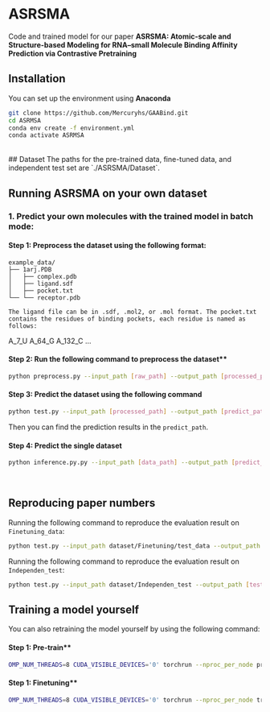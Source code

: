 # ASRSMA
Code and trained model for our paper **ASRSMA: Atomic-scale and Structure-based Modeling for RNA–small Molecule Binding Affinity Prediction via Contrastive Pretraining**

## Installation
You can set up the environment using **Anaconda** 

```bash
git clone https://github.com/Mercuryhs/GAABind.git
cd ASRMSA
conda env create -f environment.yml
conda activate ASRMSA
```
<br>
## Dataset
The paths for the pre-trained data, fine-tuned data, and independent test set are `./ASRSMA/Dataset`.

<br>

## Running ASRSMA on your own dataset

### 1. Predict your own molecules with the trained model in batch mode:
#### Step 1: Preprocess the dataset using the following format:
```shell
example_data/
├── 1arj.PDB
│   ├── complex.pdb
│   ├── ligand.sdf
│   ├── pocket.txt
└── └── receptor.pdb
  
The ligand file can be in .sdf, .mol2, or .mol format. The pocket.txt contains the residues of binding pockets, each residue is named as follows:
```
A_7_U
A_64_G
A_132_C
...

#### Step 2: Run the following command to preprocess the dataset**
```bash
python preprocess.py --input_path [raw_path] --output_path [processed_path]
```

#### Step 3: Predict the dataset using the following command
```bash
python test.py --input_path [processed_path] --output_path [predict_path] 
```
Then you can find the prediction results in the `predict_path`.

#### Step 4: Predict the single dataset
```bash
python inference.py.py --input_path [data_path] --output_path [predict_path] 
```
<br>

## Reproducing paper numbers

Running the following command to reproduce the evaluation result on `Finetuning_data`:
```bash
python test.py --input_path dataset/Finetuning/test_data --output_path [test_path]
```
Running the following command to reproduce the evaluation result on `Independen_test`:
```bash
python test.py --input_path dataset/Independen_test --output_path [test_path]
```

## Training a model yourself
You can also retraining the model yourself by using the following command:
#### Step 1: Pre-train**
```bash
OMP_NUM_THREADS=8 CUDA_VISIBLE_DEVICES='0' torchrun --nproc_per_node pretrain.py --data_dir Dataset/Pertrain
```
#### Step 1: Finetuning**
```bash
OMP_NUM_THREADS=8 CUDA_VISIBLE_DEVICES='0' torchrun --nproc_per_node train.py --data_dir Dataset/Finetuning
```

